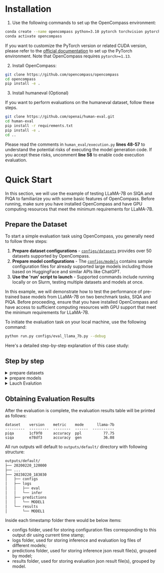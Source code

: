 # Installation

1. Use the following commands to set up the OpenCompass environment:

```bash
conda create --name opencompass python=3.10 pytorch torchvision pytorch-cuda -c nvidia -c pytorch -y
conda activate opencompass
```

If you want to customize the PyTorch version or related CUDA version, please refer to the [official documentation](https://pytorch.org/get-started/locally/) to set up the PyTorch environment. Note that OpenCompass requires `pytorch>=1.13`.

2. Install OpenCompass:

```bash
git clone https://github.com/opencompass/opencompass
cd opencompass
pip install -e .
```

3. Install humaneval (Optional)

If you want to perform evaluations on the humaneval dataset, follow these steps.

```bash
git clone https://github.com/openai/human-eval.git
cd human-eval
pip install -r requirements.txt
pip install -e .
cd ..
```

Please read the comments in `human_eval/execution.py` **lines 48-57** to understand the potential risks of executing the model generation code. If you accept these risks, uncomment **line 58** to enable code execution evaluation.

# Quick Start

In this section, we will use the example of testing LLaMA-7B on SIQA and PIQA to familiarize you with some
basic features of OpenCompass. Before running, make sure you have installed OpenCompass and have GPU computing
resources that meet the minimum requirements for LLaMA-7B.

## Prepare the Dataset

To start a simple evaluation task using OpenCompass, you generally need to follow three steps:

1. **Prepare dataset configurations** - [`configs/datasets`](https://github.com/open-mmlab/OpenCompass/tree/main/configs/datasets) provides over 50 datasets supported by OpenCompass.
2. **Prepare model configurations** - The [`configs/models`](https://github.com/open-mmlab/OpenCompass/tree/main/configs/models) contains sample configuration files for already supported large models including those based on HuggingFace and similar APIs like ChatGPT.
3. **Use the 'run' script to launch** - Supported commands include running locally or on Slurm, testing multiple datasets and models at once.

In this example, we will demonstrate how to test the performance of pre-trained base models from LLaMA-7B on two benchmark tasks, SIQA and PIQA. Before proceeding, ensure that you have installed OpenCompass and have access to sufficient computing resources with GPU support that meet the minimum requirements for LLaMA-7B.

To initiate the evaluation task on your local machine, use the following command:

```bash
python run.py configs/eval_llama_7b.py --debug
```

Here's a detailed step-by-step explanation of this case study:

## Step by step

<details>
<summary>prepare datasets</summary>

The SiQA and PiQA benchmarks can be automatically downloaded through their respective links here and here, so no manual downloading is required here. However, some other datasets may require manual downloads. Please refer to the documentation [Prepare Datasets](docs/zh_cn/user_guides/dataset_prepare.md) for more information.

Create a '.py' configuration file and add the following content:

```python
from mmengine.config import read_base

with read_base():
    # Read the required dataset configurations directly from the preset dataset configurations
    from .datasets.piqa.piqa_ppl import piqa_datasets
    from .datasets.siqa.siqa_gen import siqa_datasets

# Concatenate the datasets to be evaluated into the datasets field
datasets = [*piqa_datasets, *siqa_datasets]
```

</details>

<details>
<summary>prepare models</summary>

The pretrained model 'huggyllama/llama-7b' from HuggingFace supports automatic downloading. Add the following line to your configuration file:

```python
# Evaluate models supported by HuggingFace's `AutoModelForCausalLM` using `HuggingFaceCausalLM`
from opencompass.models import HuggingFaceCausalLM

llama_7b = dict(
        type=HuggingFaceCausalLM,
        # Initialization parameters for `HuggingFaceCausalLM`
        path='huggyllama/llama-7b',
        tokenizer_path='huggyllama/llama-7b',
        tokenizer_kwargs=dict(padding_side='left', truncation_side='left'),
        max_seq_len=2048,
        # Common parameters for all models, not specific to HuggingFaceCausalLM's initialization parameters
        abbr='llama-7b',            # Model abbreviation for result display
        max_out_len=100,            # Maximum number of generated tokens
        batch_size=16,
        run_cfg=dict(num_gpus=1),   # Run configuration for specifying resource requirements
    )

models = [llama_7b]
```

</details>

<details>
<summary>Lauch Evalution</summary>

First, we can start the task in **debug mode** to check for any exceptions in model loading, dataset reading, or incorrect cache usage.

```shell
python run.py configs/llama.py -w outputs/llama --debug
```

However, in `--debug` mode, tasks are executed sequentially. After confirming that everything is correct, you
can disable the `--debug` mode to fully utilize multiple GPUs.

```shell
python run.py configs/llama.py -w outputs/llama
```

Here are some parameters related to evaluation that can help you configure more efficient inference tasks based on your environment:

- `-w outputs/llama`: Directory to save evaluation logs and results.
- `-r`: Restart the previous (interrupted) evaluation.
- `--mode all`: Specify a specific stage of the task.
  - all: Perform a complete evaluation, including inference and evaluation.
  - infer: Perform inference on each dataset.
  - eval: Perform evaluation based on the inference results.
  - viz: Display evaluation results only.
- `--max-partition-size 2000`: Dataset partition size. Some datasets may be large, and using this parameter can split them into multiple sub-tasks to efficiently utilize resources. However, if the partition is too fine, the overall speed may be slower due to longer model loading times.
- `--max-num-workers 32`: Maximum number of parallel tasks. In distributed environments such as Slurm, this parameter specifies the maximum number of submitted tasks. In a local environment, it specifies the maximum number of tasks executed in parallel. Note that the actual number of parallel tasks depends on the available GPU resources and may not be equal to this number.

If you are not performing the evaluation on your local machine but using a Slurm cluster, you can specify the following parameters:

- `--slurm`: Submit tasks using Slurm on the cluster.
- `--partition my_part`: Slurm cluster partition.
- `--retry 2`: Number of retries for failed tasks.

</details>

## Obtaining Evaluation Results

After the evaluation is complete, the evaluation results table will be printed as follows:

```text
dataset    version    metric    mode      llama-7b
---------  ---------  --------  ------  ----------
piqa       1cf9f0     accuracy  ppl          77.75
siqa       e78df3     accuracy  gen          36.08
```

All run outputs will default to `outputs/default/` directory with following structure:

```markdown
outputs/default/
├── 20200220_120000
├── ...
├── 20230220_183030
│   ├── configs
│   ├── logs
│   │   ├── eval
│   │   └── infer
│   ├── predictions
│   │   └── MODEL1
│   └── results
│       └── MODEL1
```

Inside each timestamp folder there would be below items:

- configs folder, used for storing configuration files corresponding to this output dir using current time stamp;
- logs folder, used for storing inference and evaluation log files of different models;
- predictions folder, used for storing inference json result file(s), grouped by model;
- results folder, used for storing evaluation json result file(s), grouped by model.

